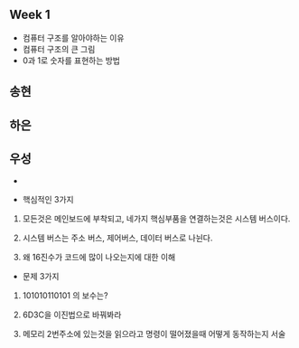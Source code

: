 ## Week 1

- 컴퓨터 구조를 알아야하는 이유
- 컴퓨터 구조의 큰 그림
- 0과 1로 숫자를 표현하는 방법

## 송현

## 하은

## 우성

-



- 핵심적인 3가지
1. 모든것은 메인보드에 부착되고, 네가지 핵심부품을 연결하는것은 시스템 버스이다.

2. 시스템 버스는 주소 버스, 제어버스, 데이터 버스로 나뉜다.

3. 왜 16진수가 코드에 많이 나오는지에 대한 이해



- 문제 3가지

1. 101010110101 의 보수는?

2. 6D3C을 이진법으로 바꿔봐라

3. 메모리 2번주소에 있는것을 읽으라고 명령이 떨어졌을때 어떻게 동작하는지 서술
